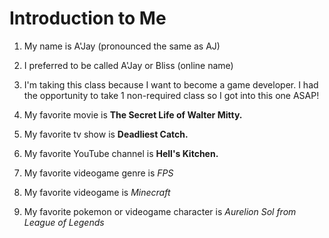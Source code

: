 # Introduction to Me

1. My name is A'Jay (pronounced the same as AJ)

1. I preferred to be called A'Jay or Bliss (online name)

1. I'm taking this class because I want to become a game developer. I had the opportunity to take 1 non-required class so I got into this one ASAP!

1. My favorite movie is **The Secret Life of Walter Mitty.**

1. My favorite tv show is **Deadliest Catch.**

1. My favorite YouTube channel is **Hell's Kitchen.**

1. My favorite videogame genre is *FPS*

1. My favorite videogame is *Minecraft*

1. My favorite pokemon or videogame character is *Aurelion Sol from League of Legends*
